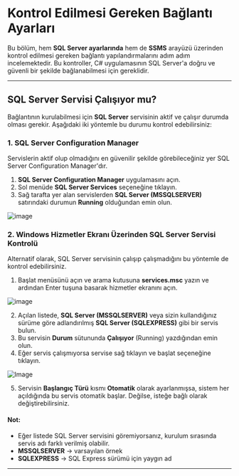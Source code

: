 # Kontrol Edilmesi Gereken Bağlantı Ayarları

Bu bölüm, hem **SQL Server ayarlarında** hem de **SSMS** arayüzü üzerinden kontrol edilmesi gereken bağlantı yapılandırmalarını adım adım incelemektedir. Bu kontroller, C# uygulamasının SQL Server'a doğru ve güvenli bir şekilde bağlanabilmesi için gereklidir.

---

## SQL Server Servisi Çalışıyor mu?

Bağlantının kurulabilmesi için **SQL Server** servisinin aktif ve çalışır durumda olması gerekir. Aşağıdaki iki yöntemle bu durumu kontrol edebilirsiniz:

### 1. SQL Server Configuration Manager

Servislerin aktif olup olmadığını en güvenilir şekilde görebileceğiniz yer SQL Server Configuration Manager'dır.

1. **SQL Server Configuration Manager** uygulamasını açın.
2. Sol menüde **SQL Server Services** seçeneğine tıklayın.
3. Sağ tarafta yer alan servislerden **SQL Server (MSSQLSERVER)** satırındaki durumun **Running** olduğundan emin olun.

![image](https://github.com/user-attachments/assets/0295e1cb-52c4-4014-9474-f4f858efa1aa)

### 2. Windows Hizmetler Ekranı Üzerinden SQL Server Servisi Kontrolü

Alternatif olarak, SQL Server servisinin çalışıp çalışmadığını bu yöntemle de kontrol edebilirsiniz.

1. Başlat menüsünü açın ve arama kutusuna **services.msc** yazın ve ardından Enter tuşuna basarak hizmetler ekranını açın.

![image](https://github.com/user-attachments/assets/62abeff8-99ce-451b-a7dc-be33a4fdf52d)

2. Açılan listede, **SQL Server (MSSQLSERVER)** veya sizin kullandığınız sürüme göre adlandırılmış **SQL Server (SQLEXPRESS)** gibi bir servis bulun.
3. Bu servisin **Durum** sütununda **Çalışıyor** (Running) yazdığından emin olun.
4. Eğer servis çalışmıyorsa servise sağ tıklayın ve başlat seçeneğine tıklayın.

![Image](https://github.com/user-attachments/assets/9f72316a-02c6-4df7-a908-fa496bac26c5)

5. Servisin **Başlangıç Türü** kısmı **Otomatik** olarak ayarlanmışsa, sistem her açıldığında bu servis otomatik başlar. Değilse, isteğe bağlı olarak değiştirebilirsiniz.

#### Not:

- Eğer listede SQL Server servisini göremiyorsanız, kurulum sırasında servis adı farklı verilmiş olabilir.
- **MSSQLSERVER** → varsayılan örnek
- **SQLEXPRESS** → SQL Express sürümü için yaygın ad

---